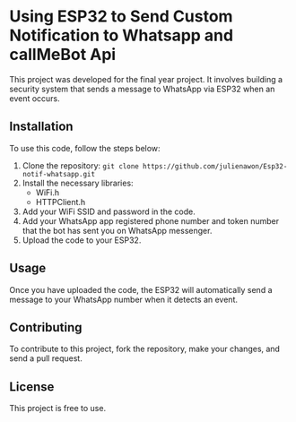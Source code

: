 
# Using ESP32 to Send Custom Notification to Whatsapp and callMeBot Api

This project was developed for the final year project. It involves building a security system that sends a message to WhatsApp via ESP32 when an event occurs.

## Installation

To use this code, follow the steps below:

1.  Clone the repository: `git clone https://github.com/julienawon/Esp32-notif-whatsapp.git`
2.  Install the necessary libraries:
    -   WiFi.h
    -   HTTPClient.h
3.  Add your WiFi SSID and password in the code.
4.  Add your WhatsApp app registered phone number and token number that the bot has sent you on WhatsApp messenger.
5.  Upload the code to your ESP32.

## Usage

Once you have uploaded the code, the ESP32 will automatically send a message to your WhatsApp number when it detects an event.

## Contributing

To contribute to this project, fork the repository, make your changes, and send a pull request.

## License

This project is free to use.
